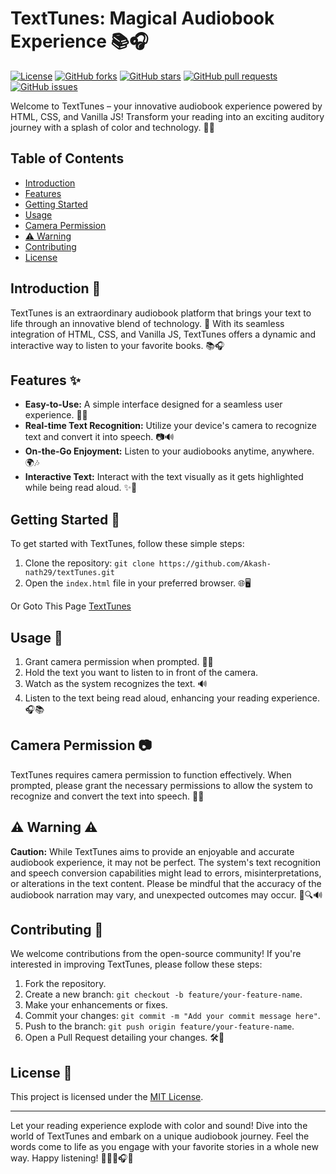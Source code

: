 # TextTunes: Magical Audiobook Experience 📚🎧

[![License](https://img.shields.io/badge/License-MIT-blue.svg)](https://github.com/Akash-nath29/textTunes/blob/main/LICENSE)
[![GitHub forks](https://img.shields.io/github/forks/Akash-nath29/textTunes.svg)](https://github.com/Akash-nath29/textTunes/network)
[![GitHub stars](https://img.shields.io/github/stars/Akash-nath29/textTunes.svg)](https://github.com/Akash-nath29/textTunes/stargazers)
[![GitHub pull requests](https://img.shields.io/github/issues-pr/Akash-nath29/textTunes.svg)](https://github.com/Akash-nath29/textTunes/pulls)
[![GitHub issues](https://img.shields.io/github/issues/Akash-nath29/textTunes.svg)](https://github.com/Akash-nath29/textTunes/issues)

Welcome to TextTunes – your innovative audiobook experience powered by HTML, CSS, and Vanilla JS! Transform your reading into an exciting auditory journey with a splash of color and technology. 🚀🌟

## Table of Contents

- [Introduction](#introduction)
- [Features](#features)
- [Getting Started](#getting-started)
- [Usage](#usage)
- [Camera Permission](#camera-permission)
- [⚠️ Warning](#warning)
- [Contributing](#contributing)
- [License](#license)

## Introduction 🎉

TextTunes is an extraordinary audiobook platform that brings your text to life through an innovative blend of technology. 📖 With its seamless integration of HTML, CSS, and Vanilla JS, TextTunes offers a dynamic and interactive way to listen to your favorite books. 📚🎧



## Features ✨

- **Easy-to-Use:** A simple interface designed for a seamless user experience. 📲🤩
- **Real-time Text Recognition:** Utilize your device's camera to recognize text and convert it into speech. 📷🔊
- **On-the-Go Enjoyment:** Listen to your audiobooks anytime, anywhere. 🌍🎶
- **Interactive Text:** Interact with the text visually as it gets highlighted while being read aloud. ✨📣

## Getting Started 🚀

To get started with TextTunes, follow these simple steps:

1. Clone the repository: `git clone https://github.com/Akash-nath29/textTunes.git`
2. Open the `index.html` file in your preferred browser. 🌐🖥️

Or Goto This Page [TextTunes](https://akash-nath29.github.io/textTunes/)

## Usage 📝

1. Grant camera permission when prompted. 📸✅
2. Hold the text you want to listen to in front of the camera.
3. Watch as the system recognizes the text. 🔊
4. Listen to the text being read aloud, enhancing your reading experience. 🎧📚

## Camera Permission 📷

TextTunes requires camera permission to function effectively. When prompted, please grant the necessary permissions to allow the system to recognize and convert the text into speech. 📸✅

## ⚠️ Warning ⚠️

**Caution:** While TextTunes aims to provide an enjoyable and accurate audiobook experience, it may not be perfect. The system's text recognition and speech conversion capabilities might lead to errors, misinterpretations, or alterations in the text content. Please be mindful that the accuracy of the audiobook narration may vary, and unexpected outcomes may occur. 🚫🔍🔊

## Contributing 🤝

We welcome contributions from the open-source community! If you're interested in improving TextTunes, please follow these steps:

1. Fork the repository.
2. Create a new branch: `git checkout -b feature/your-feature-name`.
3. Make your enhancements or fixes.
4. Commit your changes: `git commit -m "Add your commit message here"`.
5. Push to the branch: `git push origin feature/your-feature-name`.
6. Open a Pull Request detailing your changes. 🛠️👥

## License 📜

This project is licensed under the [MIT License](https://github.com/Akash-nath29/textTunes/blob/main/LICENSE).

---

Let your reading experience explode with color and sound! Dive into the world of TextTunes and embark on a unique audiobook journey. Feel the words come to life as you engage with your favorite stories in a whole new way. Happy listening! 🌟🎉📖🎧🌈
